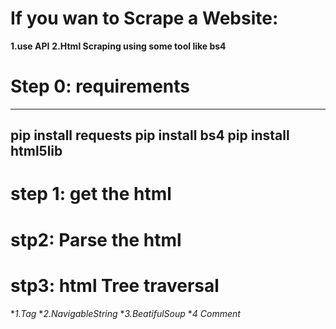 # If you wan to Scrape a Website:

**1.use API**
**2.Html Scraping using some tool like bs4**

# Step 0: requirements
---
pip install requests
pip install bs4
pip install html5lib
---

# step 1: get the html

# stp2: Parse the html


# stp3: html Tree traversal
**1.Tag*
**2.NavigableString*
**3.BeatifulSoup*
**4 Comment*
